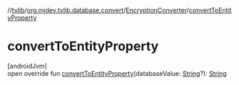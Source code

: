 //[tvlib](../../../index.md)/[org.mjdev.tvlib.database.convert](../index.md)/[EncryptionConverter](index.md)/[convertToEntityProperty](convert-to-entity-property.md)

# convertToEntityProperty

[androidJvm]\
open override fun [convertToEntityProperty](convert-to-entity-property.md)(databaseValue: [String](https://kotlinlang.org/api/latest/jvm/stdlib/kotlin/-string/index.html)?): [String](https://kotlinlang.org/api/latest/jvm/stdlib/kotlin/-string/index.html)
